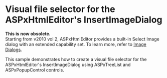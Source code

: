 # Visual file selector for the ASPxHtmlEditor's InsertImageDialog


<p><strong>This is now obsolete.</strong><br />
Starting from v2010 vol 2, ASPxHtmlEditor provides a built-in Select Image dialog with an extended capability set. To learn more, refer to <a href="http://documentation.devexpress.com/#AspNet/CustomDocument7494"><u>Image Dialogs</u></a>.</p><p>This sample demonstrates how to create a visual file selector for the ASPxHtmlEditor's InsertImageDialog using ASPxTreeList and ASPxPopupControl controls.</p><p></p>

<br/>


